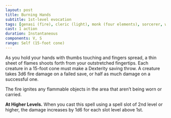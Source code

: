 ```yaml
---
layout: post
title: Burning Hands
subtitle: 1st-level evocation
tags: [genasi (fire), cleric (light), monk (four elements), sorcerer, warlock (fiend), wizard, level1, evocation]
cast: 1 action
duration: Instantaneous
components: V, S
range: Self (15-foot cone)
---
```

As you hold your hands with thumbs touching and fingers spread, a thin sheet of flames shoots forth from your outstretched fingertips. Each creature in a 15-foot cone must make a Dexterity saving throw. A creature takes 3d6 fire damage on a failed save, or half as much damage on a successful one.

The fire ignites any flammable objects in the area that aren’t being worn or carried.

**At Higher Levels.** When you cast this spell using a spell slot of 2nd level or higher, the damage increases by 1d6 for each slot level above 1st.